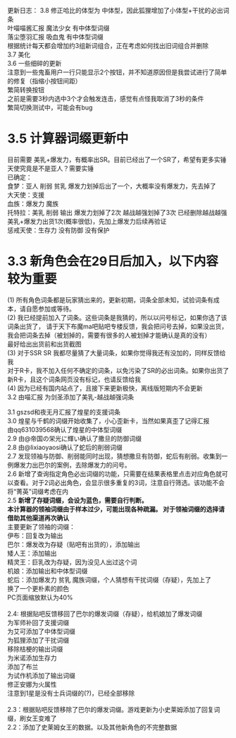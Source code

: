 更新日志：
3.8 修正哈比的体型为 中体型，因此狐狸增加了小体型+干扰的必出词条<br />
      叶喵喵酱汇报 魔法少女 有中体型词缀<br />
      落尘堕羽汇报 吸血鬼 有中体型词缀<br />
      根据统计每天都会增加约3组新词组合，正在考虑如何找出旧词组合并删除<br />
3.7 美化<br />
3.6 一些细碎的更新<br />
      注意到一些鬼畜用户一行只能显示2个按钮，并不知道原因但是我尝试进行了简单的修复（指缩小按钮间距）<br />
      繁简转换按钮<br />
      之前是需要3秒内选中3个才会触发连击，感觉有点怪我取消了3秒的条件<br />
      繁简切换测试中，可能会有bug<br />
<h1>3.5 计算器词缀更新中</h1>
      目前需要 美乳+爆发力，有概率出SR。目前已经出了一个SR了，希望有更多实锤<br />
      天使究竟是不是亚人？需要实锤<br />
      已确定：<br />
      食梦：亚人 削弱 贫乳 爆发力划掉后出了一个，大概率没有爆发力，先去掉了<br />
      大天使：支援<br />
      血族：爆发力 魔族<br />
      托特拉：美乳 削弱 输出 爆发力划掉了2次 越战越强划掉了3次 已经删除越战越强 美乳+爆发力出货1次(概率很低)，先加上爆发力后续再验证<br />
      惩戒天使：生存力 没有防御 没有保护<br />
      <b></b>
<h1>3.3 新角色会在29日后加入，以下内容较为重要<br /></h1>
      (1) 所有角色词条都是玩家猜出来的，更新初期，词条全部未知，试验词条有成本，请自愿参加或等待。<br />
      (2) 我已经提前加入了词条。这些词条是我猜的，所以以问号标记，如果你选了该词条出货了，
      请于天下布魔ma吧贴吧专楼反馈，我会把问号去掉，如果没出货，我会把词条去掉（被划掉的，需要有很多的人被划掉才能确认是真的没有）<br />
      最好给出出货前和出货截图<br />
      (3) 对于SSR SR 我都尽量猜了大量词条，如果你觉得我还有没加的，同样反馈给我<br />
      对于R卡，我不加入任何不确定的词条，以免污染了SR的必出词条。如果你出货了新R卡，且这个词条网页没有标记，也请反馈给我<br />
      (4) 因为已经有国内站点了，且接下来更新极快，离线版短期内不会更新<br />
3.2 由喵汇报 为剑圣添加了美乳-越战越强词条<br />

3.1 gszsd和夜无月汇报了煌星的支援词条</br>
3.0 煌星与千鹤的词缀开始收集了，小心歪新卡，当然如果真歪了记得汇报</br>
由qq631039568确认了煌星的中体型词缀</br>
2.9 由@帝国の栄光に輝い确认了撒旦的防御词缀</br>
2.8 由@lixiaoyaosi确认了蛇后的削弱词缀</br>
2.7 发现领袖与防御、削弱能同时出现，猜想撒旦有防御，蛇后有削弱。收集到一例爆发力出巴尔的案例，去除爆发力的问号。</br>
2.6 新增了查询指定角色必出词缀的功能，只需要在结果表格里点击对应角色就可以查看。对于2词必出角色，会显示很多重复的3词，注意自行筛选。该功能不会将“菁英”词缀考虑在内</br>
2.5 <b>新增了存疑词缀，会设为蓝色，需要自行判断。</br>
本计算器的领袖词缀由于样本过少，可能出现各种疏漏。
对于领袖词缀的选择请借助其他渠道再次确认</b></br>
主要更新了领袖的词缀：</br>
伊布：回复改为输出</br>
巴尔：爆发改为存疑（贴吧有出货的），添加输出</br>
矮人王：添加输出</br>
精灵王：巨乳改为存疑，因为没见人出过这个词</br>
机娘：添加输出和中体型词缀</br>
蛇后：添加爆发力 贫乳 魔族词缀，个人猜想有干扰词缀（存疑），先加上了</br>
换了一个更朴素的颜色</br>
PC页面缩放默认为40%</br>
<br/>
2.4: 根据贴吧反馈移回了巴尔的爆发词缀（存疑），给机娘加了爆发词缀</br>
为军师补回了支援词缀</br>
为艾可添加了中体型词缀</br>
为狐狸添加了干扰词缀</br>
移除桔梗的输出词缀</br>
为米诺添加生存力</br>
添加了布兰</br>
为试作机添加了输出词缀</br>
修正安娜为火属性</br>
注意到1星是没有士兵词缀的(?)，已经全部移除</br>
<br/>
2.3：根据贴吧反馈移除了巴尔的爆发词缀。游戏更新为小史莱姆添加了回复词缀，刷女王变难了</br>
2.2：添加了史莱姆女王的数据。以及其他新角色的不完整数据</br>

